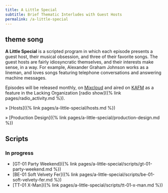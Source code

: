 ```yaml
---
title: A Little Special
subtitle: Brief Thematic Interludes with Guest Hosts
permalink: /a-little-special
---
```


## theme song

**A Little Special** is a scripted program in which each episode presents a guest host, their musical obsession, and three of their favorite songs. The guest hosts are fairly idiosyncratic themselves, and their interests make sense, in a way. For example, Alexander Graham Johnson works as a lineman, and loves songs featuring telephone conversations and answering machine messages.

Episodes will be released monthly, on [Mixcloud](https://www.mixcloud.com/the-lacking-org/) and aired on [KAFM](https://kafmradio.org/) as a feature in the Lacking Organization [radio show]({% link pages/radio_activity.md %}).

&raquo; [Hosts]({% link pages/a-little-special/hosts.md %})

&raquo; [Production Design]({% link pages/a-little-special/production-design.md %})

## Scripts

### In progress

- [GT-01 Party Weekend]({% link pages/a-little-special/scripts/gt-01-party-weekend.md %})
- [BE-01 Soft Velvety Fer]({% link pages/a-little-special/scripts/be-01-soft-velvety-fer.md %})
- [TT-01 X-Man]({% link pages/a-little-special/scripts/tt-01-x-man.md %})
